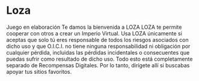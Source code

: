 # Loza
Juego en elaboración
Te damos la bienvenida a LOZA
LOZA te permite cooperar con otros a crear un Imperio Virtual.
Usa LOZA únicamente si aceptas que solo tú eres responsable de todos los riesgos asociados con dicho uso y que O.I.C.I. no tiene ninguna responsabilidad ni obligación por cualquier pérdida, incluidas las pérdidas incidentales o consecuentes que puedas sufrir como resultado de dicho uso.
Todo esto está completamente separado de Recompensas Digitales. Por lo tanto, dirígete allí si buscabas apoyar tus sitios favoritos.
